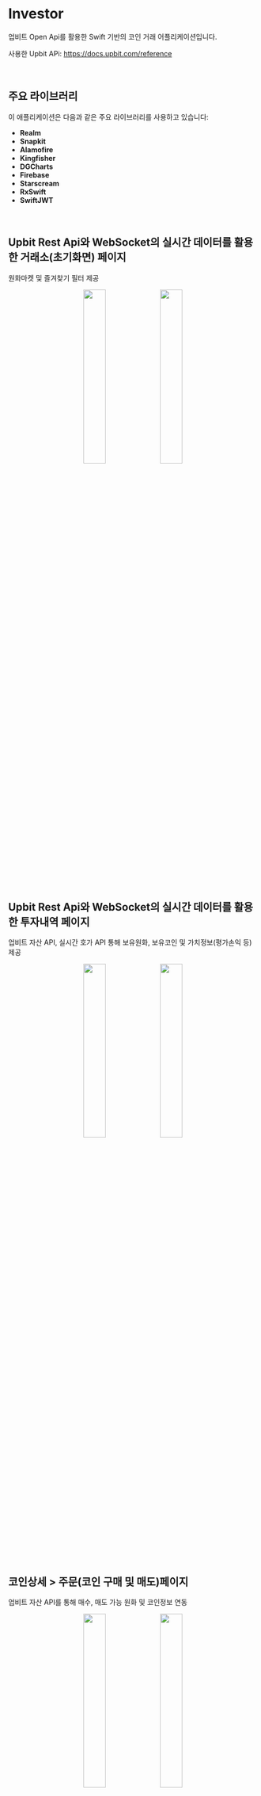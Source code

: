 # Investor

업비트 Open Api를 활용한 Swift 기반의 코인 거래 어플리케이션입니다.

사용한 Upbit APi: https://docs.upbit.com/reference
 
<br/>
 
## 주요 라이브러리
이 애플리케이션은 다음과 같은 주요 라이브러리를 사용하고 있습니다:

- **Realm**
- **Snapkit**
- **Alamofire**
- **Kingfisher**
- **DGCharts**
- **Firebase**
- **Starscream**
- **RxSwift**
- **SwiftJWT**

<br/>



## Upbit Rest Api와 WebSocket의 실시간 데이터를 활용한 거래소(초기화면) 페이지
원화마켓 및 즐겨찾기 필터 제공
<p align="center">
  <img src="https://github.com/user-attachments/assets/e7a573b6-003b-467b-9ffa-308f1b5824c1" width="30%">
  <img src="https://github.com/user-attachments/assets/661958bb-b46e-4b7a-8675-287badc39bd7" width="30%">
</p>


<br/>

## Upbit Rest Api와 WebSocket의 실시간 데이터를 활용한 투자내역 페이지
업비트 자산 API, 실시간 호가 API 통해 보유원화, 보유코인 및 가치정보(평가손익 등) 제공
<p align="center">
  <img src="https://github.com/user-attachments/assets/a7f555f1-f011-410f-8bcb-890012184923" width="30%">
  <img src="https://github.com/user-attachments/assets/0fb9be6e-7158-4899-a0f7-03a84cdbeca3" width="30%">
</p>


<br/>

## 코인상세 > 주문(코인 구매 및 매도)페이지
업비트 자산 API를 통해 매수, 매도 가능 원화 및 코인정보 연동
<p align="center">
 <img src="https://github.com/user-attachments/assets/0c98ddf3-656c-4ca5-a6e5-79512aca0815" width="30%">
 <img src="https://github.com/user-attachments/assets/fa14a953-6a09-4dc0-a8c7-b35825e0e19b" width="30%">
</p>


<br/>

## 코인상세 > 실시간 차트정보 페이지
월, 주, 일, 분 캔들 제공
<p align="center">
 <img src="https://github.com/user-attachments/assets/dd93ff00-d38b-46c8-b51f-96cb74a89dfd" width="30%">
 <img src="https://github.com/user-attachments/assets/5d7d42fb-7f21-4385-bbe4-8d9bf0b8a533" width="30%">
 <img src="https://github.com/user-attachments/assets/92700abc-538b-4457-b541-dbfa0081c4ed" width="30%">
</p>



<br/>

## 코인상세 > 실시간 호가 페이지

<p align="center">
 <img src="https://github.com/user-attachments/assets/1a6573da-7126-42fe-8746-6eaf9a416565" width="30%">
 <img src="https://github.com/user-attachments/assets/785ca752-d22c-44d7-819a-d15be7e8838a" width="30%">
 <img src="https://github.com/user-attachments/assets/6f7d3f57-c33a-4888-96d8-790531273065" width="30%">
</p>


<br/>


## 코인상세 > Firebase Firestore를 이용한 실시간 익명 종목토론방
공식문서: https://firebase.google.com/docs/firestore/quickstart?hl=ko

<p align="center">
 <img src="https://github.com/user-attachments/assets/202f1a01-29aa-4c26-919d-0cdbe60a4d39" width="30%">
 <img src="https://github.com/user-attachments/assets/a6a6ee35-ed84-4e8f-9a41-ae8ac707fc7e" width="30%">
 <img src="https://github.com/user-attachments/assets/8f2c7564-8385-4c99-824f-7feba613e099" width="30%">
</p>





``` swift
// MARK: 웹소켓 통신에서 사용하는 구독 타입
enum SubscriptionType: String {
    ///현재가
    case ticker
    
    ///호가
    case orderbook
    
    ///내 체결
    case myTrade
    
    ///체결
    case trade
}
```

``` swift
class UpbitSocketService {
    
    private var socket: WebSocket?
    
    private let uuid = UUID()
    
    private let urlString = "wss://api.upbit.com/websocket/v1"
    
    
    // MARK: WebSocket didReceive Event Subject
    let socketEventSubject: PublishSubject<WebSocketEventWrapper> = PublishSubject<WebSocketEventWrapper>()
    
    
    init() {
        guard let url = URL(string: urlString) else {
            fatalError("Invalid URL")
        }
        var request = URLRequest(url: url)
        request.timeoutInterval = 5
        socket = WebSocket(request: request)
        socket?.delegate = self
    }
    
    
    // MARK: 웹소켓 요청
    func subscribeTo(types: [SubscriptionType], symbol: [String]) {
        guard let socket = self.socket else {
            print("WebSocket is not initialized")
            return
        }
        
        let subscription: [[String: Any]] = [
            ["ticket": uuid.uuidString]
        ]
        
        // MARK: 웹소켓 요청이 복수이면 그만큼 Type 필드를 추가함
        let typeSubscriptions = types.map { type -> [String: Any] in
            return ["type": type.rawValue, "codes": symbol]
        }
        
        let jsonData = try! JSONSerialization.data(withJSONObject: subscription + typeSubscriptions)
        socket.write(data: jsonData)
    }
    
    
    // MARK: 웹소켓 연결
    func connect() {
        guard let socket = self.socket else {
            print("WebSocket is not initialized")
            return
        }
        socket.connect()
    }
    
    // MARK: 웹소켓 연결해제
    func disconnect() {
        guard let socket = self.socket else {
            print("WebSocket is not initialized")
            return
        }
        socket.disconnect()
    }
}


// MARK: - Place for WebSocketDelegate
extension UpbitSocketService: WebSocketDelegate {
    func didReceive(event: WebSocketEvent, client: WebSocketClient) {
        // MARK: Socket Event 방출
        self.socketEventSubject.onNext(WebSocketEventWrapper(event: event))
    }
}

// MARK: WebSocketEvent가 value 타입이 아니기 때문에 value 타입으로 만들기 위해 Wrapping함
class WebSocketEventWrapper {
    let event: WebSocketEvent
    
    init(event: WebSocketEvent) {
        self.event = event
    }
}

```

``` swift
// MARK: Upbit에서 제공하는 코인관련 API Service
struct UpbitApiService {
    
    // MARK: Upbit Api Base Url
    static let baseURL = "https://api.upbit.com/v1"
    
    // MARK: plist파일에서 AccessKey추출(인증 가능한 요청시 필요)
    static let accessKey: String = {
        guard let path = Bundle.main.path(forResource: "ApiKey", ofType: "plist"),
              let config = NSDictionary(contentsOfFile: path),
              let apiKey = config["UPBIT_ACCESS_KEY"] as? String else {
            fatalError("ApiKey.plist 파일에서 UPBIT_ACCESS_KEY를 찾을 수 없습니다.")
        }
        return apiKey
    }()
    
    // MARK: plist파일에서 AccessKey추출(API 호출의 보안을 유지하기 위해 사용)
    static let secretKey: String = {
        guard let path = Bundle.main.path(forResource: "ApiKey", ofType: "plist"),
              let config = NSDictionary(contentsOfFile: path),
              let apiKey = config["UPBIT_SECRET_KEY"] as? String else {
            fatalError("ApiKey.plist 파일에서 UPBIT_SECRET_KEY를 찾을 수 없습니다.")
        }
        return apiKey
    }()
    
    
    // MARK: 요청처리
    static func request<T: Decodable>(endpoint: EndPoint, completion: @escaping (Result<T, UpbitApiError>) -> Void) {
        let url = baseURL + endpoint.path
        
        AF.request(url, method: .get, parameters: endpoint.parameters, headers: endpoint.headers)
            .validate(statusCode: 200..<300)
            .responseDecodable(of: T.self) { response in
                switch response.result {
                    
                case .success(let value):
                    completion(.success(value))
                case .failure(let error):
                    let handledError = handleError(response: response, error: error)
                    completion(.failure(handledError))
                }
            }
    }
    
    // MARK: 에러 처리 메서드
    private static func handleError<T>(response: AFDataResponse<T>, error: AFError) -> UpbitApiError {
        // MARK: 네트워크 연결 문제 확인
        if let underlyingError = error.underlyingError as? URLError {
            if underlyingError.code == .notConnectedToInternet {
                return .networkError
            }
        }
        
        // MARK: HTTP 상태 코드 확인
        if let statusCode = response.response?.statusCode {
            return .serverError(statusCode: statusCode)
        }
        
        // MARK: 데이터 파싱 문제 확인
        if let underlyingError = error.underlyingError, let decodingError = underlyingError as? DecodingError {
            print("Decoding Error: \(decodingError.localizedDescription)")
            return .decodingError
        }
        
        // MARK: 기타 오류
        return .unknownError
    }
}

// MARK: 정의된 엔드포인트
extension UpbitApiService {
    enum EndPoint {
        
        // MARK: 거래 가능한 모든 마켓 코드 조회
        case allMarkets
        
        // MARK: 요청 당시 종목의 스냅샷 조회
        case ticker(markets: [String])
        
        // MARK: 일, 주, 월 단위 캔들 조회
        case candles(market:String, candle: CandleType, count: Int)
        
        // MARK: 분단위 캔들 조회
        case candlesMinutes(market:String, candle: CandleType, unit: UnitType, count: Int)
        
        // MARK: 전체 계좌 조회
        case accounts
        
        
        // MARK: 요청경로
        var path: String {
            switch self {
            case .allMarkets :
                return "/market/all?isDetails=true"
                
            case .ticker:
                return "/ticker"
                
            case .candles(_, let candle, _):
                
                return "/candles/\(candle.rawValue)"
                
            case .candlesMinutes(_, let candle, let unit, _):
                return "/candles/\(candle.rawValue)/\(unit.rawValue)"
                
            case .accounts:
                return "/accounts"
            }
        }
        
        // MARK: 파라미터
        var parameters: Parameters? {
            switch self {
            case .allMarkets, .accounts:
                return nil
                
            case .ticker(let markets):
                return ["markets": markets.joined(separator: ",")]
                
            case .candles(let market, _, let count),
                    .candlesMinutes(let market, _, _, let count):
                return ["market": market, "count": count]
            }
        }
        
        // MARK: 헤더, 인증정보가 필요한 요청일 경우에만 사용됨
        var headers: HTTPHeaders? {
            switch self {
                // MARK: 인증이 필요없는 요청
            case .allMarkets, .ticker, .candles, .candlesMinutes:
                return nil
                
                // MARK: 파라미터가 없는, 인증이 필요한 요청
            case .accounts:
                let jwt = self.generateJWT()
                return ["Authorization": "Bearer \(jwt)"]
            }
            
        }
        
        // MARK: 인증이 필요한 요청에 사용되는 Json Web Token 생성
        private func generateJWT() -> String {
            // MARK: JWT 페이로드 생성
            let payload = Payload(access_key: accessKey, nonce: UUID().uuidString)
            
            // MARK: JWT 생성
            do {
                var jwt = JWT(claims: payload)
                let jwtString = try jwt.sign(using: .hs256(key: .init(Data(secretKey.utf8))))
                return jwtString
            } catch {
                fatalError("Failed to generate JWT: \(error.localizedDescription)")
            }
        }
    }
}
```
